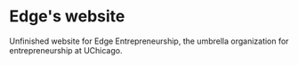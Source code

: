 # Edge's website
Unfinished website for Edge Entrepreneurship, the umbrella organization for entrepreneurship at UChicago.